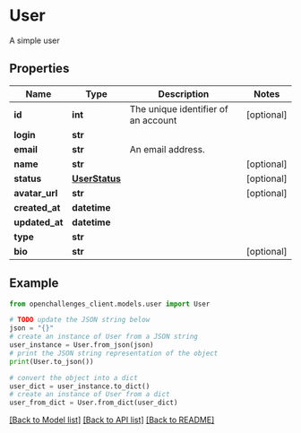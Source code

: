 # User

A simple user

## Properties

| Name           | Type                            | Description                         | Notes      |
| -------------- | ------------------------------- | ----------------------------------- | ---------- |
| **id**         | **int**                         | The unique identifier of an account | [optional] |
| **login**      | **str**                         |                                     |
| **email**      | **str**                         | An email address.                   |
| **name**       | **str**                         |                                     | [optional] |
| **status**     | [**UserStatus**](UserStatus.md) |                                     | [optional] |
| **avatar_url** | **str**                         |                                     | [optional] |
| **created_at** | **datetime**                    |                                     |
| **updated_at** | **datetime**                    |                                     |
| **type**       | **str**                         |                                     |
| **bio**        | **str**                         |                                     | [optional] |

## Example

```python
from openchallenges_client.models.user import User

# TODO update the JSON string below
json = "{}"
# create an instance of User from a JSON string
user_instance = User.from_json(json)
# print the JSON string representation of the object
print(User.to_json())

# convert the object into a dict
user_dict = user_instance.to_dict()
# create an instance of User from a dict
user_from_dict = User.from_dict(user_dict)
```

[[Back to Model list]](../README.md#documentation-for-models) [[Back to API list]](../README.md#documentation-for-api-endpoints) [[Back to README]](../README.md)
